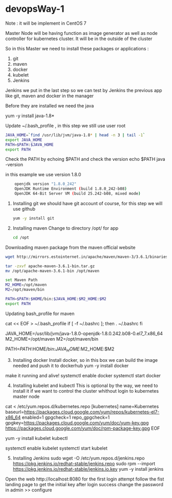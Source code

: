 # devopsWay-1
Note : it will be implement in CentOS 7

Master Node will be having function as image generator as well as node controller for kubernetes cluster. It will be in the outside of the cluster

So in this Master we need to install these packages or applications :
1. git
2. maven
3. docker
4. kubelet
5. Jenkins

Jenkins we put in the last step so we can test by Jenkins the previous app like git, maven and docker in the manager

Before they are installed we need the java 

yum -y install java-1.8*

Update ~/.bash_profile , in this step we still use user root
``` sh
JAVA_HOME=`find /usr/lib/jvm/java-1.8* | head -n 3 | tail -1`
export JAVA_HOME
PATH=$PATH:$JAVA_HOME
export PATH
```
Check the PATH by echoing $PATH and check the version
echo $PATH
java -version

in this example we use version 1.8.0
```sh
    openjdk version "1.8.0_242"
    OpenJDK Runtime Environment (build 1.8.0_242-b08)
    OpenJDK 64-Bit Server VM (build 25.242-b08, mixed mode)
```

1. Installing git
we should have git account of course, for this step we will use github

    ```sh
    yum -y install git
    ```

2. Installing maven
Change to directory /opt/ for app
    ``` sh
    cd /opt
    ```
    
Downloading maven package from the maven official website

```sh
wget http://mirrors.estointernet.in/apache/maven/maven-3/3.6.1/binaries/apache-maven-3.6.1-bin.tar.gz

tar -zxvf apache-maven-3.6.1-bin.tar.gz
mv /opt/apache-maven-3.6.1-bin /opt/maven

set Maven Path
M2_HOME=/opt/maven
M2=/opt/maven/bin

PATH=$PATH:$HOME/bin:$JAVA_HOME:$M2_HOME:$M2
export PATH
```
Updating bash_profile for maven

cat << EOF > ~/.bash_profile
if [ -f ~/.bashrc ]; then
        . ~/.bashrc
fi

JAVA_HOME=/usr/lib/jvm/java-1.8.0-openjdk-1.8.0.242.b08-0.el7_7.x86_64
M2_HOME=/opt/maven
M2=/opt/maven/bin

PATH=$PATH:$HOME/bin:$JAVA_HOME:$M2_HOME:$M2

3. Installing docker
Install docker, so in this box we can build the image needed and push it to dockerhub
yum -y install docker

make it running and alive! 
systemctl enable docker
systemctl start docker

4. Installing kubelet and kubectl
This is optional by the way, we need to install it if we want to control the cluster whithout login to kubernetes master node


cat <<EOF > /etc/yum.repos.d/kubernetes.repo
[kubernetes]
name=Kubernetes
baseurl=https://packages.cloud.google.com/yum/repos/kubernetes-el7-x86_64
enabled=1
gpgcheck=1
repo_gpgcheck=1
gpgkey=https://packages.cloud.google.com/yum/doc/yum-key.gpg https://packages.cloud.google.com/yum/doc/rpm-package-key.gpg
EOF

yum -y install kubelet kubectl 

systemctl enable kubelet
systemctl start kubelet



5. Installing Jenkins
sudo wget -O /etc/yum.repos.d/jenkins.repo https://pkg.jenkins.io/redhat-stable/jenkins.repo
sudo rpm --import https://pkg.jenkins.io/redhat-stable/jenkins.io.key
yum -y install jenkins

Open the web http://localhost:8080
for the first login attempt follow the fist landing page to get the initial key after login success change the password in admin >> configure




